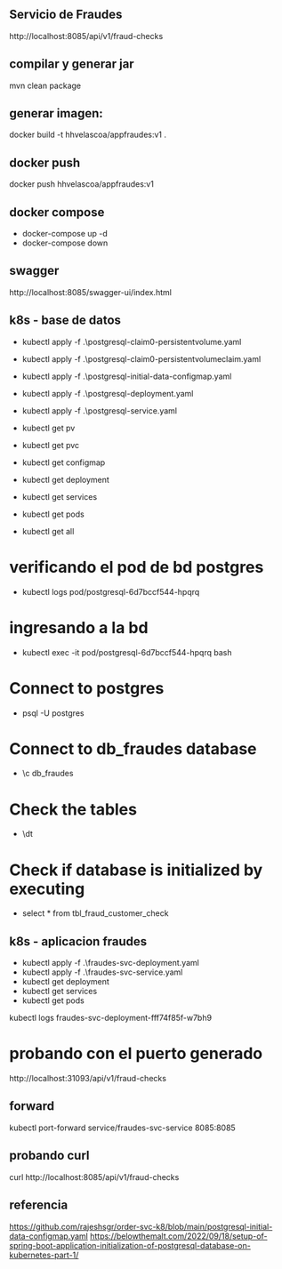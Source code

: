 ## Servicio de Fraudes
http://localhost:8085/api/v1/fraud-checks

## compilar y generar jar
mvn clean package

## generar imagen:
docker build -t hhvelascoa/appfraudes:v1 .

## docker push
docker push hhvelascoa/appfraudes:v1 

## docker compose
- docker-compose up -d 
- docker-compose down

## swagger
http://localhost:8085/swagger-ui/index.html

## k8s - base de datos 

- kubectl apply -f .\postgresql-claim0-persistentvolume.yaml
- kubectl apply -f .\postgresql-claim0-persistentvolumeclaim.yaml
- kubectl apply -f .\postgresql-initial-data-configmap.yaml
- kubectl apply -f .\postgresql-deployment.yaml
- kubectl apply -f .\postgresql-service.yaml
- kubectl get pv
- kubectl get pvc
- kubectl get configmap
- kubectl get deployment
- kubectl get services
- kubectl get pods

- kubectl get all

# verificando el pod de bd postgres
- kubectl logs pod/postgresql-6d7bccf544-hpqrq
# ingresando a la bd
- kubectl exec -it pod/postgresql-6d7bccf544-hpqrq bash
# Connect to postgres
- psql -U postgres
# Connect to db_fraudes database 
- \c db_fraudes
# Check the tables  
- \dt
# Check if database is initialized by executing
- select * from tbl_fraud_customer_check

## k8s - aplicacion fraudes
- kubectl apply -f .\fraudes-svc-deployment.yaml
- kubectl apply -f .\fraudes-svc-service.yaml
- kubectl get deployment
- kubectl get services
- kubectl get pods

kubectl logs fraudes-svc-deployment-fff74f85f-w7bh9

# probando con el puerto generado
http://localhost:31093/api/v1/fraud-checks

## forward
kubectl port-forward service/fraudes-svc-service 8085:8085

## probando curl
curl http://localhost:8085/api/v1/fraud-checks


## referencia
https://github.com/rajeshsgr/order-svc-k8/blob/main/postgresql-initial-data-configmap.yaml
https://belowthemalt.com/2022/09/18/setup-of-spring-boot-application-initialization-of-postgresql-database-on-kubernetes-part-1/
